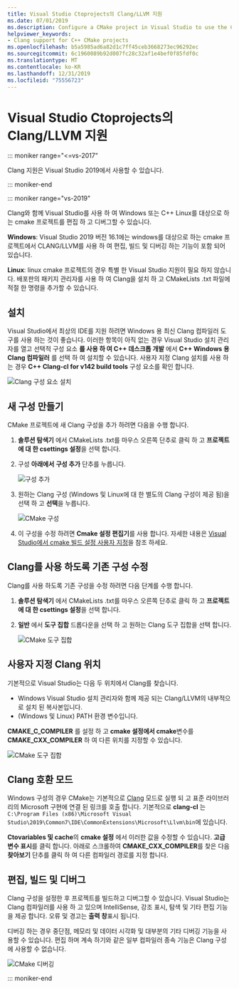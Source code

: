 ```yaml
---
title: Visual Studio Ctoprojects의 Clang/LLVM 지원
ms.date: 07/01/2019
ms.description: Configure a CMake project in Visual Studio to use the Clang/LLVM toolchain.
helpviewer_keywords:
- Clang support for C++ CMake projects
ms.openlocfilehash: b5a5985ad6a82d1c7ff45ceb3668273ec96292ec
ms.sourcegitcommit: 6c1960089b92d007fc28c32af1e4bef0f85fdf0c
ms.translationtype: MT
ms.contentlocale: ko-KR
ms.lasthandoff: 12/31/2019
ms.locfileid: "75556723"
---
```

# <a name="clangllvm-support-in-visual-studio-cmake-projects"></a>Visual Studio Ctoprojects의 Clang/LLVM 지원

::: moniker range="<=vs-2017"

Clang 지원은 Visual Studio 2019에서 사용할 수 있습니다.

::: moniker-end

::: moniker range="vs-2019"

Clang와 함께 Visual Studio를 사용 하 여 Windows 또는 C++ Linux를 대상으로 하는 cmake 프로젝트를 편집 하 고 디버그할 수 있습니다.

**Windows**: Visual Studio 2019 버전 16.1에는 windows를 대상으로 하는 cmake 프로젝트에서 CLANG/LLVM를 사용 하 여 편집, 빌드 및 디버깅 하는 기능이 포함 되어 있습니다.

**Linux**: linux cmake 프로젝트의 경우 특별 한 Visual Studio 지원이 필요 하지 않습니다. 배포판의 패키지 관리자를 사용 하 여 Clang을 설치 하 고 CMakeLists .txt 파일에 적절 한 명령을 추가할 수 있습니다.

## <a name="install"></a>설치

Visual Studio에서 최상의 IDE를 지원 하려면 Windows 용 최신 Clang 컴파일러 도구를 사용 하는 것이 좋습니다. 이러한 항목이 아직 없는 경우 Visual Studio 설치 관리자를 열고 선택적 구성 요소 **를 사용 하 여 C++ 데스크톱 개발** 에서  **C++ Windows 용 Clang 컴파일러** 를 선택 하 여 설치할 수 있습니다. 사용자 지정 Clang 설치를 사용 하는 경우  **C++ Clang-cl for v142 build tools** 구성 요소를 확인 합니다.

![Clang 구성 요소 설치](media/clang-install-vs2019.png)

## <a name="create-a-new-configuration"></a>새 구성 만들기

CMake 프로젝트에 새 Clang 구성을 추가 하려면 다음을 수행 합니다.

1. **솔루션 탐색기** 에서 CMakeLists .txt를 마우스 오른쪽 단추로 클릭 하 고 **프로젝트에 대 한 csettings 설정**을 선택 합니다.

1. 구성 **아래에서** **구성 추가** 단추를 누릅니다.

   ![구성 추가](media/cmake-add-config-icon.png)

1. 원하는 Clang 구성 (Windows 및 Linux에 대 한 별도의 Clang 구성이 제공 됨)을 선택 하 고 **선택**을 누릅니다.

   ![CMake 구성](media/cmake-clang-configuration.png)

1. 이 구성을 수정 하려면 **Cmake 설정 편집기**를 사용 합니다. 자세한 내용은 [Visual Studio에서 cmake 빌드 설정 사용자 지정](customize-cmake-settings.md)을 참조 하세요.

## <a name="modify-an-existing-configuration-to-use-clang"></a>Clang를 사용 하도록 기존 구성 수정

Clang를 사용 하도록 기존 구성을 수정 하려면 다음 단계를 수행 합니다.

1. **솔루션 탐색기** 에서 CMakeLists .txt를 마우스 오른쪽 단추로 클릭 하 고 **프로젝트에 대 한 csettings 설정**을 선택 합니다.

1. **일반** 에서 **도구 집합** 드롭다운을 선택 하 고 원하는 Clang 도구 집합을 선택 합니다.

   ![CMake 도구 집합](media/cmake-clang-toolset.png)

## <a name="custom-clang-locations"></a>사용자 지정 Clang 위치

기본적으로 Visual Studio는 다음 두 위치에서 Clang를 찾습니다.

- Windows Visual Studio 설치 관리자와 함께 제공 되는 Clang/LLVM의 내부적으로 설치 된 복사본입니다.
- (Windows 및 Linux) PATH 환경 변수입니다.

**CMAKE_C_COMPILER** 를 설정 하 고 **cmake 설정에서 cmake**변수를 **CMAKE_CXX_COMPILER** 하 여 다른 위치를 지정할 수 있습니다.

![CMake 도구 집합](media/clang-location-cmake.png)

## <a name="clang-compatibility-modes"></a>Clang 호환 모드

Windows 구성의 경우 CMake는 기본적으로 [Clang](https://llvm.org/devmtg/2014-04/PDFs/Talks/clang-cl.pdf) 모드로 실행 되 고 표준 라이브러리의 Microsoft 구현에 연결 된 링크를 호출 합니다. 기본적으로 **clang-cl** 는 `C:\Program Files (x86)\Microsoft Visual Studio\2019\Common7\IDE\CommonExtensions\Microsoft\Llvm\bin`에 있습니다.

 **Ctovariables 및 cache**의 **cmake 설정** 에서 이러한 값을 수정할 수 있습니다. **고급 변수 표시**를 클릭 합니다. 아래로 스크롤하여 **CMAKE_CXX_COMPILER**를 찾은 다음 **찾아보기** 단추를 클릭 하 여 다른 컴파일러 경로를 지정 합니다.

## <a name="edit-build-and-debug"></a>편집, 빌드 및 디버그

Clang 구성을 설정한 후 프로젝트를 빌드하고 디버그할 수 있습니다. Visual Studio는 Clang 컴파일러를 사용 하 고 있으며 IntelliSense, 강조 표시, 탐색 및 기타 편집 기능을 제공 합니다. 오류 및 경고는 **출력 창**표시 됩니다.

디버깅 하는 경우 중단점, 메모리 및 데이터 시각화 및 대부분의 기타 디버깅 기능을 사용할 수 있습니다. 편집 하며 계속 하기와 같은 일부 컴파일러 종속 기능은 Clang 구성에 사용할 수 없습니다.

![CMake 디버깅](media/clang-debug-visualize.png)

::: moniker-end
